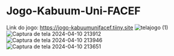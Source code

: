 # Jogo-Kabuum-Uni-FACEF
Link do jogo: https://jogo-kabuumunifacef.tiiny.site
![telajogo (1)](https://github.com/kaique2308/Jogo-Kabuum-Uni-FACEF/assets/165856020/d887ab4f-44e9-4d78-b48b-3c8ea03a5f36)
![Captura de tela 2024-04-10 213912](https://github.com/kaique2308/Jogo-Kabuum-Uni-FACEF/assets/165856020/2861c12f-0d77-4b8d-b6d9-b97c4eca5220)
![Captura de tela 2024-04-10 213946](https://github.com/kaique2308/Jogo-Kabuum-Uni-FACEF/assets/165856020/d24af7bc-d104-4c40-b3f8-e4648ace826f)
![Captura de tela 2024-04-10 213651](https://github.com/kaique2308/Jogo-Kabuum-Uni-FACEF/assets/165856020/c55bfe5c-5697-4050-85fc-6adbedfdd21e)
